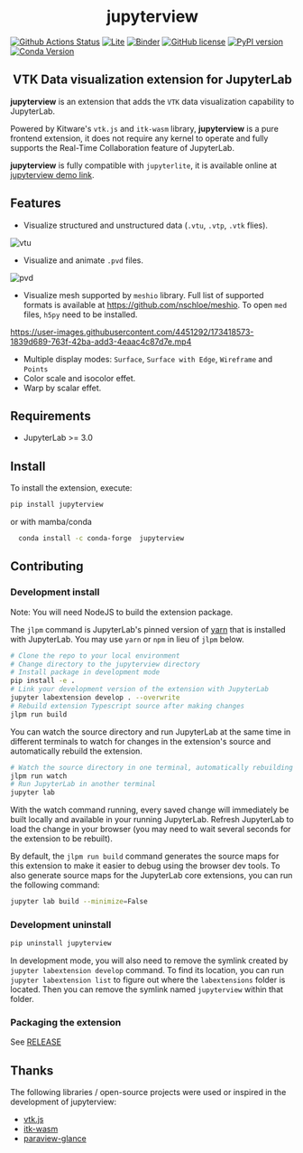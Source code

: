 <h1 align="center">jupyterview</h1>

[![Github Actions Status](https://github.com/trungleduc/jupyterview/workflows/Build/badge.svg)](https://github.com/trungleduc/jupyterview/actions/workflows/build.yml) [![Lite](https://jupyterlite.rtfd.io/en/latest/_static/badge.svg)](https://trungleduc.github.io/jupyterview) [![Binder](https://mybinder.org/badge_logo.svg)](https://mybinder.org/v2/gh/trungleduc/jupyterview/master?urlpath=lab) [![GitHub license](https://badgen.net/github/license/trungleduc/jupyterview)](https://github.com/trungleduc/jupyterview/blob/master/LICENSE) [![PyPI version](https://badge.fury.io/py/jupyterview.svg)](https://badge.fury.io/py/jupyterview) [![Conda Version](https://img.shields.io/conda/vn/conda-forge/jupyterview.svg)](https://anaconda.org/conda-forge/jupyterview)

<h2 align="center"> VTK Data visualization extension for JupyterLab</h2>

**jupyterview** is an extension that adds the `VTK` data visualization capability to JupyterLab.

Powered by Kitware's `vtk.js` and `itk-wasm` library, **jupyterview** is a pure frontend extension, it does not require any kernel to operate and fully supports the Real-Time Collaboration feature of JupyterLab.

**jupyterview** is fully compatible with `jupyterlite`, it is available online at [jupyterview demo link](https://trungleduc.github.io/jupyterview).

## Features

- Visualize structured and unstructured data (`.vtu`, `.vtp`, `.vtk` flies).

![vtu](https://user-images.githubusercontent.com/4451292/157323037-f0d8149c-410b-483b-812a-3a4e3d524552.gif)

- Visualize and animate `.pvd` files.

![pvd](https://user-images.githubusercontent.com/4451292/157324587-0b89159d-f4db-4227-b58b-437c75f69855.gif)

- Visualize mesh supported by `meshio` library. Full list of supported formats is available at https://github.com/nschloe/meshio. To open `med` files, `h5py` need to be installed.

https://user-images.githubusercontent.com/4451292/173418573-1839d689-763f-42ba-add3-4eaac4c87d7e.mp4

- Multiple display modes: `Surface`, `Surface with Edge`, `Wireframe` and `Points`
- Color scale and isocolor effet.
- Warp by scalar effet.

## Requirements

- JupyterLab >= 3.0

## Install

To install the extension, execute:

```bash
pip install jupyterview
```

or with mamba/conda

```bash
  conda install -c conda-forge  jupyterview
```

## Contributing

### Development install

Note: You will need NodeJS to build the extension package.

The `jlpm` command is JupyterLab's pinned version of
[yarn](https://yarnpkg.com/) that is installed with JupyterLab. You may use
`yarn` or `npm` in lieu of `jlpm` below.

```bash
# Clone the repo to your local environment
# Change directory to the jupyterview directory
# Install package in development mode
pip install -e .
# Link your development version of the extension with JupyterLab
jupyter labextension develop . --overwrite
# Rebuild extension Typescript source after making changes
jlpm run build
```

You can watch the source directory and run JupyterLab at the same time in different terminals to watch for changes in the extension's source and automatically rebuild the extension.

```bash
# Watch the source directory in one terminal, automatically rebuilding when needed
jlpm run watch
# Run JupyterLab in another terminal
jupyter lab
```

With the watch command running, every saved change will immediately be built locally and available in your running JupyterLab. Refresh JupyterLab to load the change in your browser (you may need to wait several seconds for the extension to be rebuilt).

By default, the `jlpm run build` command generates the source maps for this extension to make it easier to debug using the browser dev tools. To also generate source maps for the JupyterLab core extensions, you can run the following command:

```bash
jupyter lab build --minimize=False
```

### Development uninstall

```bash
pip uninstall jupyterview
```

In development mode, you will also need to remove the symlink created by `jupyter labextension develop`
command. To find its location, you can run `jupyter labextension list` to figure out where the `labextensions`
folder is located. Then you can remove the symlink named `jupyterview` within that folder.

### Packaging the extension

See [RELEASE](RELEASE.md)

## Thanks

The following libraries / open-source projects were used or inspired in the development of jupyterview:

- [vtk.js](https://github.com/Kitware/vtk-js)
- [itk-wasm](https://github.com/InsightSoftwareConsortium/itk-wasm)
- [paraview-glance](https://github.com/Kitware/paraview-glance)
